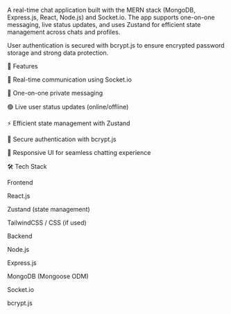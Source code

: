 A real-time chat application built with the MERN stack (MongoDB, Express.js, React, Node.js) and Socket.io. The app supports one-on-one messaging, live status updates, and uses Zustand for efficient state management across chats and profiles.

User authentication is secured with bcrypt.js to ensure encrypted password storage and strong data protection.

🚀 Features

🔗 Real-time communication using Socket.io

👤 One-on-one private messaging

🟢 Live user status updates (online/offline)

⚡ Efficient state management with Zustand

🔐 Secure authentication with bcrypt.js

📱 Responsive UI for seamless chatting experience

🛠️ Tech Stack

Frontend

React.js

Zustand (state management)

TailwindCSS / CSS (if used)

Backend

Node.js

Express.js

MongoDB (Mongoose ODM)

Socket.io

bcrypt.js
